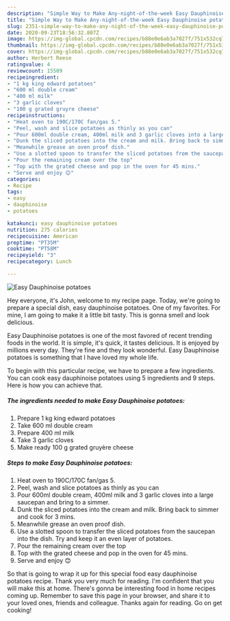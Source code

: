 ```yaml
---
description: "Simple Way to Make Any-night-of-the-week Easy Dauphinoise potatoes"
title: "Simple Way to Make Any-night-of-the-week Easy Dauphinoise potatoes"
slug: 2351-simple-way-to-make-any-night-of-the-week-easy-dauphinoise-potatoes
date: 2020-09-23T18:56:32.807Z
image: https://img-global.cpcdn.com/recipes/b88e0e6ab3a7027f/751x532cq70/easy-dauphinoise-potatoes-recipe-main-photo.jpg
thumbnail: https://img-global.cpcdn.com/recipes/b88e0e6ab3a7027f/751x532cq70/easy-dauphinoise-potatoes-recipe-main-photo.jpg
cover: https://img-global.cpcdn.com/recipes/b88e0e6ab3a7027f/751x532cq70/easy-dauphinoise-potatoes-recipe-main-photo.jpg
author: Herbert Reese
ratingvalue: 4
reviewcount: 15509
recipeingredient:
- "1 kg king edward potatoes"
- "600 ml double cream"
- "400 ml milk"
- "3 garlic cloves"
- "100 g grated gruyre cheese"
recipeinstructions:
- "Heat oven to 190C/170C fan/gas 5."
- "Peel, wash and slice potatoes as thinly as you can"
- "Pour 600ml double cream, 400ml milk and 3 garlic cloves into a large saucepan and bring to a simmer."
- "Dunk the sliced potatoes into the cream and milk. Bring back to simmer and cook for 3 mins."
- "Meanwhile grease an oven proof dish."
- "Use a slotted spoon to transfer the sliced potatoes from the saucepan into the dish. Try and keep it an even layer of potatoes."
- "Pour the remaining cream over the top"
- "Top with the grated cheese and pop in the oven for 45 mins."
- "Serve and enjoy 😊"
categories:
- Recipe
tags:
- easy
- dauphinoise
- potatoes

katakunci: easy dauphinoise potatoes 
nutrition: 275 calories
recipecuisine: American
preptime: "PT35M"
cooktime: "PT58M"
recipeyield: "3"
recipecategory: Lunch

---
```



![Easy Dauphinoise potatoes](https://img-global.cpcdn.com/recipes/b88e0e6ab3a7027f/751x532cq70/easy-dauphinoise-potatoes-recipe-main-photo.jpg)

Hey everyone, it's John, welcome to my recipe page. Today, we're going to prepare a special dish, easy dauphinoise potatoes. One of my favorites. For mine, I am going to make it a little bit tasty. This is gonna smell and look delicious.

Easy Dauphinoise potatoes is one of the most favored of recent trending foods in the world. It is simple, it's quick, it tastes delicious. It is enjoyed by millions every day. They're fine and they look wonderful. Easy Dauphinoise potatoes is something that I have loved my whole life.




To begin with this particular recipe, we have to prepare a few ingredients. You can cook easy dauphinoise potatoes using 5 ingredients and 9 steps. Here is how you can achieve that.

<!--inarticleads1-->

##### The ingredients needed to make Easy Dauphinoise potatoes:

1. Prepare 1 kg king edward potatoes
1. Take 600 ml double cream
1. Prepare 400 ml milk
1. Take 3 garlic cloves
1. Make ready 100 g grated gruyère cheese




<!--inarticleads2-->

##### Steps to make Easy Dauphinoise potatoes:

1. Heat oven to 190C/170C fan/gas 5.
1. Peel, wash and slice potatoes as thinly as you can
1. Pour 600ml double cream, 400ml milk and 3 garlic cloves into a large saucepan and bring to a simmer.
1. Dunk the sliced potatoes into the cream and milk. Bring back to simmer and cook for 3 mins.
1. Meanwhile grease an oven proof dish.
1. Use a slotted spoon to transfer the sliced potatoes from the saucepan into the dish. Try and keep it an even layer of potatoes.
1. Pour the remaining cream over the top
1. Top with the grated cheese and pop in the oven for 45 mins.
1. Serve and enjoy 😊




So that is going to wrap it up for this special food easy dauphinoise potatoes recipe. Thank you very much for reading. I'm confident that you will make this at home. There's gonna be interesting food in home recipes coming up. Remember to save this page in your browser, and share it to your loved ones, friends and colleague. Thanks again for reading. Go on get cooking!
